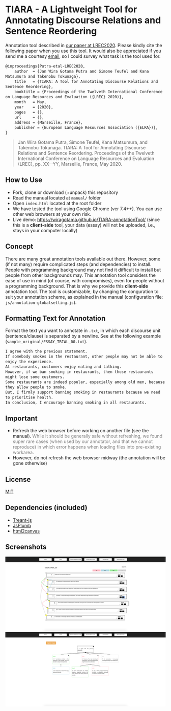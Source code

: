# TIARA - A Lightweight Tool for Annotating Discourse Relations and Sentence Reordering
Annotation tool described in [our paper at LREC2020](https://lrec2020.lrec-conf.org/en/). Please kindly cite the following paper when you use this tool. It would also be appreciated if you send me a courtesy [email](https://wiragotama.github.io), so I could survey what task is the tool used for. 

```
@inproceedings{Putra-etal-LREC2020,
    author  = {Jan Wira Gotama Putra and Simone Teufel and Kana Matsumura and Takenobu Tokunaga},
    title   = {TIARA: A Tool for Annotating Discourse Relations and Sentence Reordering},
    booktitle = {Proceedings of the Twelveth International Conference on Language Resources and Evaluation ({LREC} 2020)},    
    month   = May,
    year    = {2020},
    pages   = {},
    url     = {},
    address = {Marseille, France},
    publisher = {European Language Resources Association ({ELRA})},
}
```

>Jan Wira Gotama Putra, Simone Teufel, Kana Matsumura, and Takenobu Tokunaga. TIARA: A Tool for Annotating Discourse Relations and Sentence Reordering. Proceedings of the Twelveth International Conference on Language Resources and Evaluation (LREC), pp. XX--YY, Marseille, France, May 2020.

## How to Use
- Fork, clone or download (+unpack) this repository
- Read the manual located at ```manual/``` folder
- Open ```index.html``` located at the root folder
- We have tested the tool using Google Chrome (ver 7.4++). You can use other web browsers at your own risk.
- Live demo: <https://wiragotama.github.io/TIARA-annotationTool/> (since this is a **client-side** tool, your data (essay) will not be uploaded, i.e., stays in your computer locally)

## Concept
There are many great annotation tools available out there. However, some (if not many) require complicated steps (and dependencies) to install. People with programming background may not find it difficult to install but people from other backgrounds may. This annotation tool considers the ease of use in mind (of course, with compromises), even for people without a programming background. That is why we provide this **client-side** annotation tool. The tool is customizable, by changing the conguration to suit your annotation scheme, as explained in the manual (configuration file: ```js/annotation-globalsetting.js```). 

## Formatting Text for Annotation
Format the text you want to annotate in ```.txt```, in which each discourse unit (sentence/clause) is separated by a newline. See at the following example (```sample_original/ESSAY_TRIAL_00.txt```).

```
I agree with the previous statement.
If somebody smokes in the restaurant, other people may not be able to enjoy the experience.
At restaurants, customers enjoy eating and talking.
However, if we ban smoking in restaurants, then those restaurants might lose some customers.
Some restaurants are indeed popular, especially among old men, because they allow people to smoke.
But, I firmly support banning smoking in restaurants because we need to prioritise health.
In conclusion, I encourage banning smoking in all restaurants.

``` 

## Important
- Refresh the web browser before working on another file (see the manual). <span style="color:gray"> While it should be generally safe without refreshing, we found super rare cases (when used by our annotator, and that we cannot reproduce) in which error happens when loading files into pre-existing workarea. </span>
- However, do not refresh the web browser midway (the annotation will be gone otherwise)

## License 
[MIT](https://opensource.org/licenses/MIT)

## Dependencies (included)
- [Treant-js](https://github.com/fperucic/treant-js)
- [JsPlumb](https://github.com/jsplumb/jsplumb)
- [html2canvas](https://github.com/niklasvh/html2canvas)

## Screenshots
![](img/SS1.png)
![](img/SS2.png)